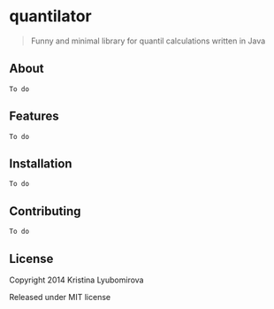 # quantilator

> Funny and minimal library for quantil calculations written in Java

## About

`To do`

## Features

`To do`

## Installation

`To do`

## Contributing

`To do`

## License

Copyright 2014 Kristina Lyubomirova

Released under MIT license
